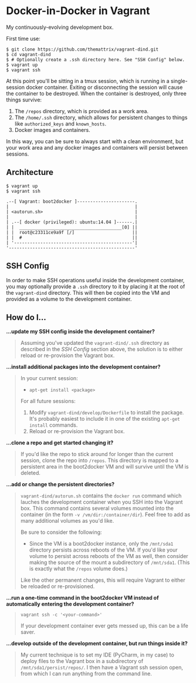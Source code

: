 Docker-in-Docker in Vagrant
===========================

My continuously-evolving development box.

First time use:

```
$ git clone https://github.com/themattrix/vagrant-dind.git
$ cd vagrant-dind
$ # Optionally create a .ssh directory here. See "SSH Config" below.
$ vagrant up
$ vagrant ssh
```

At this point you'll be sitting in a tmux session, which is running in
a single-session docker container. Exiting or disconnecting the session will
cause the container to be destroyed. When the container is destroyed, only
three things survive:

1. The `/repos` directory, which is provided as a work area.
2. The `/home/.ssh` directory, which allows for persistent changes to things like `authorized_keys` and `known_hosts`.
3. Docker images and containers.

In this way, you can be sure to always start with a clean environment,
but your work area and any docker images and containers will persist
between sessions.


## Architecture


    $ vagrant up
    $ vagrant ssh

    .--[ Vagrant: boot2docker ]----------------------.
    |                                                |
    | <autorun.sh>                                   |
    |                                                |
    | .--[ docker (privileged): ubuntu:14.04 ]------.|
    | |  _______________________________________[0] ||
    | |  root@c23311ce9a9f [/]                      ||
    | |  #                                          ||
    | '---------------------------------------------'|
    '------------------------------------------------'


## SSH Config

In order to make SSH operations useful inside the development container, you
may optionally provide a `.ssh` directory to it by placing it at the root of
the `vagrant-dind` directory. This will then be copied into the VM and provided
as a volume to the development container.


## How do I...

**...update my SSH config inside the development container?**

> Assuming you've updated the `vagrant-dind/.ssh` directory as described
> in the *SSH Config* section above, the solution is to either reload
> or re-provision the Vagrant box.


**...install additional packages into the development container?**

> In your current session:
>
> - `apt-get install <package>`
> 
> 
> For all future sessions:
> 
> 1. Modify `vagrant-dind/develop/Dockerfile` to install the package. It's
> probably easiest to include it in one of the existing `apt-get install`
> commands.
> 2. Reload or re-provision the Vagrant box.


**...clone a repo and get started changing it?**

> If you'd like the repo to stick around for longer than the current session,
> clone the repo into `/repos`. This directory is mapped to a persistent area
> in the boot2docker VM and will survive until the VM is deleted.


**...add or change the persistent directories?**

> `vagrant-dind/autorun.sh` contains the `docker run` command which lauches
> the development container when you SSH into the Vagrant box. This command
> contains several volumes mounted into the container (in the form
> `-v /vm/dir:/container/dir`). Feel free to add as many additional volumes
> as you'd like.
>
> Be sure to consider the following:
>
> - Since the VM is a boot2docker instance, only the `/mnt/sda1` directory
> persists across reboots of the VM. If you'd like your volume to persist
> across reboots of the VM as well, then consider making the source of the
> mount a subdirectory of `/mnt/sda1`. (This is exactly what the `/repos`
> volume does.)
>
> Like the other permanent changes, this will require Vagrant to either be
> reloaded or re-provisioned.


**...run a one-time command in the boot2docker VM instead of automatically entering the development container?**

> `vagrant ssh -c '<your-command>'`
>
> If your development container ever gets messed up, this can be a life saver.


**...develop outside of the development container, but run things inside it?**

> My current technique is to set my IDE (PyCharm, in my case) to deploy files
> to the Vagrant box in a subdirectory of `/mnt/sda1/persist/repos/`. I then have
> a Vagrant ssh session open, from which I can run anything from the command
> line.
